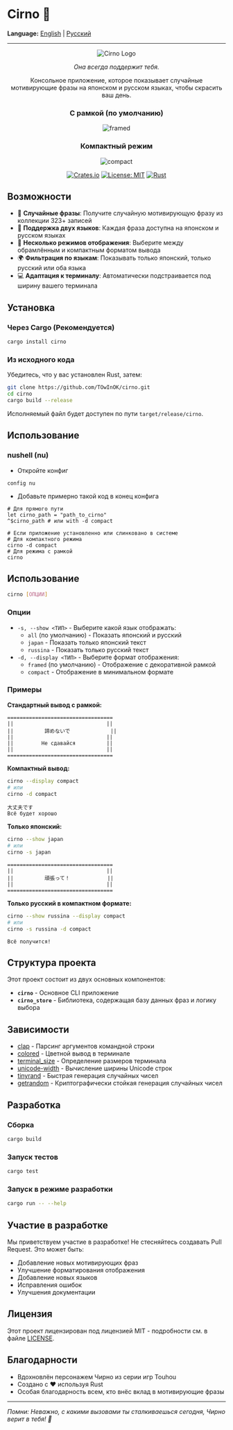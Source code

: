 # Cirno 💙

**Language:** [English](#english) | [Русский](#русский)

---

<div align="center">

![Cirno Logo](assets/fumo.webp)

*Она всегда поддержит тебя.*

Консольное приложение, которое показывает случайные мотивирующие фразы на японском и русском языках, чтобы скрасить ваш день.

### С рамкой (по умолчанию)
![framed](assets/framed.gif)

### Компактный режим
![compact](assets/compact.gif)

[![Crates.io](https://img.shields.io/crates/v/cirno.svg)](https://crates.io/crates/cirno)
[![License: MIT](https://img.shields.io/badge/License-MIT-yellow.svg)](https://opensource.org/licenses/MIT)
[![Rust](https://img.shields.io/badge/rust-1.70+-orange.svg)](https://www.rust-lang.org)

</div>

## Возможности

- 🎲 **Случайные фразы**: Получите случайную мотивирующую фразу из коллекции 323+ записей
- 🌸 **Поддержка двух языков**: Каждая фраза доступна на японском и русском языках
- 🎨 **Несколько режимов отображения**: Выберите между обрамлённым и компактным форматом вывода
- 🌍 **Фильтрация по языкам**: Показывать только японский, только русский или оба языка
- 💻 **Адаптация к терминалу**: Автоматически подстраивается под ширину вашего терминала

## Установка

### Через Cargo (Рекомендуется)

```bash
cargo install cirno
```

### Из исходного кода

Убедитесь, что у вас установлен Rust, затем:

```bash
git clone https://github.com/TOwInOK/cirno.git
cd cirno
cargo build --release
```

Исполняемый файл будет доступен по пути `target/release/cirno`.

## Использование
### nushell (nu)
- Откройте конфиг
```
config nu
```
- Добавьте примерно такой код в конец конфига
```
# Для прямого пути
let cirno_path = "path_to_cirno"
^$cirno_path # или with -d compact

# Если приложение установленно или слинковано в системе
# Для компактного режима
cirno -d compact
# Для режима с рамкой
cirno
```

## Использование

```bash
cirno [ОПЦИИ]
```

### Опции

- `-s, --show <ТИП>` - Выберите какой язык отображать:
  - `all` (по умолчанию) - Показать японский и русский
  - `japan` - Показать только японский текст
  - `russina` - Показать только русский текст
- `-d, --display <ТИП>` - Выберите формат отображения:
  - `framed` (по умолчанию) - Отображение с декоративной рамкой
  - `compact` - Отображение в минимальном формате

### Примеры

**Стандартный вывод с рамкой:**
```
==================================
||                              ||
||          諦めないで             ||
||                              ||
||         Не сдавайся          ||
||                              ||
==================================
```

**Компактный вывод:**
```bash
cirno --display compact
# или
cirno -d compact
```
```
大丈夫です
Всё будет хорошо
```

**Только японский:**
```bash
cirno --show japan
# или
cirno -s japan
```
```
==================================
||                              ||
||          頑張って！            ||
||                              ||
==================================
```

**Только русский в компактном формате:**
```bash
cirno --show russina --display compact
# или
cirno -s russina -d compact
```
```
Всё получится!
```

## Структура проекта

Этот проект состоит из двух основных компонентов:

- **`cirno`** - Основное CLI приложение
- **`cirno_store`** - Библиотека, содержащая базу данных фраз и логику выбора

## Зависимости

- [clap](https://crates.io/crates/clap) - Парсинг аргументов командной строки
- [colored](https://crates.io/crates/colored) - Цветной вывод в терминале
- [terminal_size](https://crates.io/crates/terminal_size) - Определение размеров терминала
- [unicode-width](https://crates.io/crates/unicode_width) - Вычисление ширины Unicode строк
- [tinyrand](https://crates.io/crates/tinyrand) - Быстрая генерация случайных чисел
- [getrandom](https://crates.io/crates/getrandom) - Криптографически стойкая генерация случайных чисел

## Разработка

### Сборка

```bash
cargo build
```

### Запуск тестов

```bash
cargo test
```

### Запуск в режиме разработки

```bash
cargo run -- --help
```

## Участие в разработке

Мы приветствуем участие в разработке! Не стесняйтесь создавать Pull Request. Это может быть:

- Добавление новых мотивирующих фраз
- Улучшение форматирования отображения
- Добавление новых языков
- Исправления ошибок
- Улучшения документации

## Лицензия

Этот проект лицензирован под лицензией MIT - подробности см. в файле [LICENSE](LICENSE).

## Благодарности

- Вдохновлён персонажем Чирно из серии игр Touhou
- Создано с ❤️ используя Rust
- Особая благодарность всем, кто внёс вклад в мотивирующие фразы

---

*Помни: Неважно, с какими вызовами ты сталкиваешься сегодня, Чирно верит в тебя! 💪*
